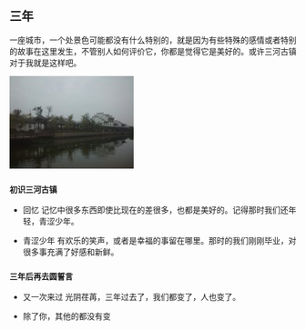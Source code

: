 ##    三年
一座城市，一个处景色可能都没有什么特别的，就是因为有些特殊的感情或者特别的故事在这里发生，不管别人如何评价它，你都是觉得它是美好的。或许三河古镇对于我就是这样吧。

![三年前的照片](https://github.com/guohongjun/Book-notes/blob/master/res/%E4%B8%89%E5%B9%B4%E5%89%8D%E7%9A%84%E4%B8%89%E6%B2%B3%E5%8F%A4%E9%95%87.jpg)

### `初识三河古镇`

- 回忆
记忆中很多东西即使比现在的差很多，也都是美好的。记得那时我们还年轻，青涩少年。

- 青涩少年
有欢乐的笑声，或者是幸福的事留在哪里。那时的我们刚刚毕业，对很多事充满了好感和新鲜。




















### `三年后再去圆誓言`

- 又一次来过
光阴荏苒，三年过去了，我们都变了，人也变了。

- 除了你，其他的都没有变





